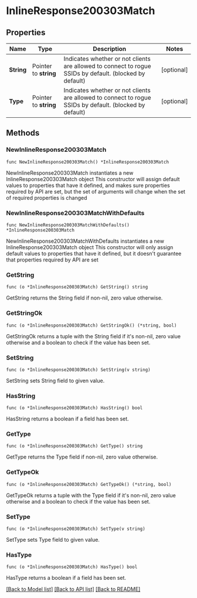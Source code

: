 # InlineResponse200303Match

## Properties

Name | Type | Description | Notes
------------ | ------------- | ------------- | -------------
**String** | Pointer to **string** | Indicates whether or not clients are allowed to        connect to rogue SSIDs by default. (blocked by default) | [optional] 
**Type** | Pointer to **string** | Indicates whether or not clients are allowed to        connect to rogue SSIDs by default. (blocked by default) | [optional] 

## Methods

### NewInlineResponse200303Match

`func NewInlineResponse200303Match() *InlineResponse200303Match`

NewInlineResponse200303Match instantiates a new InlineResponse200303Match object
This constructor will assign default values to properties that have it defined,
and makes sure properties required by API are set, but the set of arguments
will change when the set of required properties is changed

### NewInlineResponse200303MatchWithDefaults

`func NewInlineResponse200303MatchWithDefaults() *InlineResponse200303Match`

NewInlineResponse200303MatchWithDefaults instantiates a new InlineResponse200303Match object
This constructor will only assign default values to properties that have it defined,
but it doesn't guarantee that properties required by API are set

### GetString

`func (o *InlineResponse200303Match) GetString() string`

GetString returns the String field if non-nil, zero value otherwise.

### GetStringOk

`func (o *InlineResponse200303Match) GetStringOk() (*string, bool)`

GetStringOk returns a tuple with the String field if it's non-nil, zero value otherwise
and a boolean to check if the value has been set.

### SetString

`func (o *InlineResponse200303Match) SetString(v string)`

SetString sets String field to given value.

### HasString

`func (o *InlineResponse200303Match) HasString() bool`

HasString returns a boolean if a field has been set.

### GetType

`func (o *InlineResponse200303Match) GetType() string`

GetType returns the Type field if non-nil, zero value otherwise.

### GetTypeOk

`func (o *InlineResponse200303Match) GetTypeOk() (*string, bool)`

GetTypeOk returns a tuple with the Type field if it's non-nil, zero value otherwise
and a boolean to check if the value has been set.

### SetType

`func (o *InlineResponse200303Match) SetType(v string)`

SetType sets Type field to given value.

### HasType

`func (o *InlineResponse200303Match) HasType() bool`

HasType returns a boolean if a field has been set.


[[Back to Model list]](../README.md#documentation-for-models) [[Back to API list]](../README.md#documentation-for-api-endpoints) [[Back to README]](../README.md)


